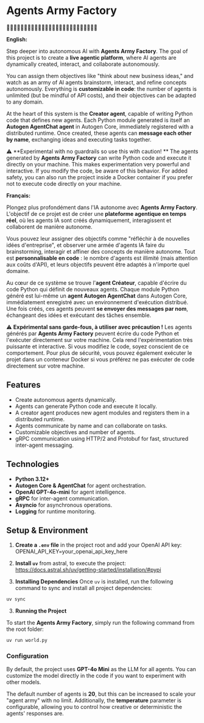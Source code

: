 # Agents Army Factory

🤖🤖🤖🤖🤖🤖🤖🤖🤖🤖🤖🤖🤖🤖🤖🤖🤖🤖🤖🤖🤖🤖🤖🤖🤖🤖

**English:**   


Step deeper into autonomous AI with **Agents Army Factory**. The goal of this project is to create a **live agentic platform**, where AI agents are dynamically created, interact, and collaborate autonomously.  

You can assign them objectives like "think about new business ideas," and watch as an army of AI agents brainstorm, interact, and refine concepts autonomously. Everything is **customizable in code**: the number of agents is unlimited (but be mindful of API costs), and their objectives can be adapted to any domain.  

At the heart of this system is the **Creator agent**, capable of writing Python code that defines new agents. Each Python module generated is itself an **Autogen AgentChat agent** in Autogen Core, immediately registered with a distributed runtime. Once created, these agents can **message each other by name**, exchanging ideas and executing tasks together.  


⚠️ **Experimental with no guardrails so use this with caution! **
The agents generated by **Agents Army Factory** can write Python code and execute it directly on your machine. This makes experimentation very powerful and interactive. If you modify the code, be aware of this behavior. For added safety, you can also run the project inside a Docker container if you prefer not to execute code directly on your machine.




**Français:** 

Plongez plus profondément dans l'IA autonome avec **Agents Army Factory**. L'objectif de ce projet est de créer une **plateforme agentique en temps réel**, où les agents IA sont créés dynamiquement, interagissent et collaborent de manière autonome.

Vous pouvez leur assigner des objectifs comme "réfléchir à de nouvelles idées d'entreprise", et observer une armée d'agents IA faire du brainstorming, interagir et affiner des concepts de manière autonome. Tout est **personnalisable en code** : le nombre d'agents est illimité (mais attention aux coûts d'API), et leurs objectifs peuvent être adaptés à n'importe quel domaine.

Au cœur de ce système se trouve l'**agent Créateur**, capable d'écrire du code Python qui définit de nouveaux agents. Chaque module Python généré est lui-même un **agent Autogen AgentChat** dans Autogen Core, immédiatement enregistré avec un environnement d'exécution distribué. Une fois créés, ces agents peuvent **se envoyer des messages par nom**, échangeant des idées et exécutant des tâches ensemble.


⚠️ **Expérimental sans garde-fous, à utiliser avec précaution !**
Les agents générés par **Agents Army Factory** peuvent écrire du code Python et l'exécuter directement sur votre machine. Cela rend l'expérimentation très puissante et interactive. Si vous modifiez le code, soyez conscient de ce comportement. Pour plus de sécurité, vous pouvez également exécuter le projet dans un conteneur Docker si vous préférez ne pas exécuter de code directement sur votre machine.







## Features

- Create autonomous agents dynamically.  
- Agents can generate Python code and execute it locally.  
- A creator agent produces new agent modules and registers them in a distributed runtime.  
- Agents communicate by name and can collaborate on tasks.  
- Customizable objectives and number of agents.  
- gRPC communication using HTTP/2 and Protobuf for fast, structured inter-agent messaging.


## Technologies

- **Python 3.12+**  
- **Autogen Core & AgentChat** for agent orchestration.  
- **OpenAI GPT-4o-mini** for agent intelligence.  
- **gRPC** for inter-agent communication.  
- **Asyncio** for asynchronous operations.  
- **Logging** for runtime monitoring.  


## Setup & Environment

1. **Create a `.env` file** in the project root and add your OpenAI API key:
OPENAI_API_KEY=your_openai_api_key_here

2. **Install `uv`** from astral, to execute the project:
https://docs.astral.sh/uv/getting-started/installation/#pypi

3. **Installing Dependencies**
Once `uv` is installed, run the following command to sync and install all project dependencies:
```bash
uv sync
```

3. **Running the Project**

To start the **Agents Army Factory**, simply run the following command from the root folder:

```bash
uv run world.py
```


### Configuration

By default, the project uses **GPT-4o Mini** as the LLM for all agents. You can customize the model directly in the code if you want to experiment with other models.

The default number of agents is **20**, but this can be increased to scale your "agent army" with no limit. Additionally, the **temperature** parameter is configurable, allowing you to control how creative or deterministic the agents' responses are.



